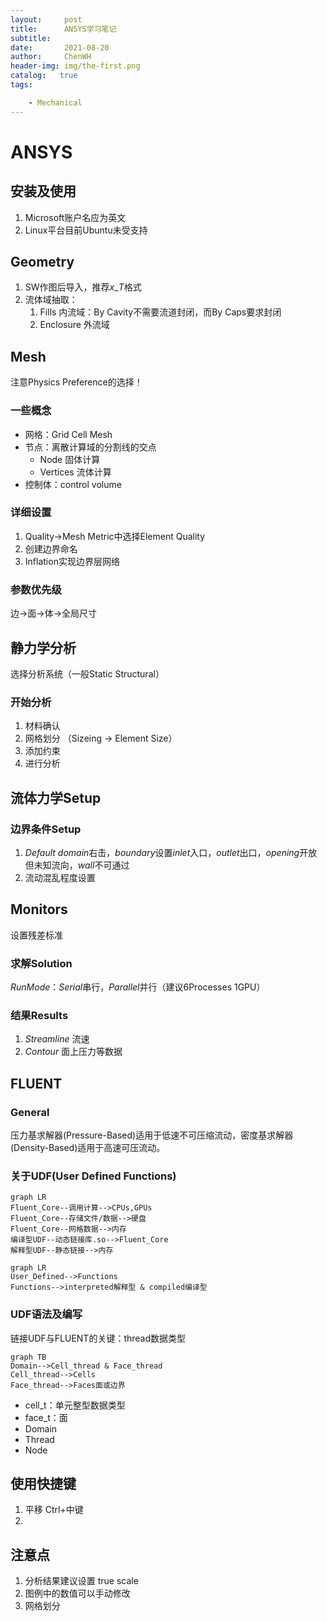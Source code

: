 ```yaml
---
layout:     post
title:      ANSYS学习笔记
subtitle:    
date:       2021-08-20
author:     ChenWH
header-img: img/the-first.png
catalog:   true
tags:

    - Mechanical
---
```


# ANSYS

## 安装及使用

1. Microsoft账户名应为英文
2. Linux平台目前Ubuntu未受支持

## Geometry

1. SW作图后导入，推荐$x\_T$格式
2. 流体域抽取：
   1. Fills 内流域：By Cavity不需要流道封闭，而By Caps要求封闭
   2. Enclosure 外流域

## Mesh

注意Physics Preference的选择！

### 一些概念

- 网格：Grid Cell Mesh
- 节点：离散计算域的分割线的交点
  - Node 固体计算
  - Vertices 流体计算
- 控制体：control volume

### 详细设置

1. Quality->Mesh Metric中选择Element Quality
2. 创建边界命名
3. Inflation实现边界层网络

### 参数优先级

边->面->体->全局尺寸

## 静力学分析

选择分析系统（一般Static Structural）

### 开始分析
1. 材料确认
2. 网格划分 （Sizeing -> Element Size）
3. 添加约束
4. 进行分析

## 流体力学Setup
### 边界条件Setup

1. $Default\ domain$右击，$boundary$设置$inlet$入口，$outlet$出口，$opening$开放但未知流向，$wall$不可通过
2. 流动混乱程度设置

## Monitors

设置残差标准

### 求解Solution

$Run Mode$：$Serial$串行，$Parallel$并行（建议6Processes 1GPU）

### 结果Results

1. $Streamline$ 流速
2. $Contour$ 面上压力等数据

## FLUENT

### General

压力基求解器(Pressure-Based)适用于低速不可压缩流动，密度基求解器(Density-Based)适用于高速可压流动。

### 关于UDF(User Defined Functions)

```mermaid
graph LR
Fluent_Core--调用计算-->CPUs,GPUs
Fluent_Core--存储文件/数据-->硬盘
Fluent_Core--网格数据-->内存
编译型UDF--动态链接库.so-->Fluent_Core
解释型UDF--静态链接-->内存
```

```mermaid
graph LR
User_Defined-->Functions
Functions-->interpreted解释型 & compiled编译型
```

### UDF语法及编写

链接UDF与FLUENT的关键：thread数据类型

```mermaid
graph TB
Domain-->Cell_thread & Face_thread
Cell_thread-->Cells
Face_thread-->Faces面或边界
```

- cell_t：单元整型数据类型
- face_t：面
- Domain
- Thread
- Node

## 使用快捷键

1. 平移 Ctrl+中键
2. 

## 注意点

1. 分析结果建议设置 true scale
2. 图例中的数值可以手动修改
3. 网格划分

